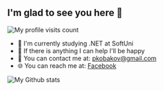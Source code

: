 ## I'm glad to see you here :wave: 
![My profile visits count](https://komarev.com/ghpvc/?username=pkobakov&color=blue)


- :microscope: I'm currently studying .NET at SoftUni
- :muscle: If there is anything I can help I'll be happy
- :e-mail: You can contact me at: pkobakov@gmail.com
- 🌐 You can reach me at: [Facebook](https://www.facebook.com/petar.kobakov.5)

![My Github stats](https://github-readme-stats.vercel.app/api?username=pkobakov&show_icons=true&theme=prussian)


